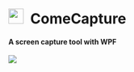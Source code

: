 <h1><img src="https://github.com/SeaSharpGit/ComeCapture/raw/master/ComeCapture/Resources/cut.ico" width="30" height="30"/>&nbsp;&nbsp;ComeCapture</h1>
<h4>A screen capture tool with WPF</h4>
<img src="https://github.com/SeaSharpGit/ComeCapture/raw/master/ComeCapture/Resources/showyou.png"/>
